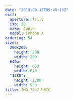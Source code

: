 ```yaml
---
date: "2019-09-15T09:48:16Z"
exif:
  aperture: f/1.8
  iso: 20
  make: Apple
  model: iPhone X
ordering: 54
sizes:
  200x200:
    height: 200
    width: 200
  640w:
    height: 853
    width: 640
  "1280":
    height: 1280
    width: 960
title: IMG_7947.HEIC
---
```


